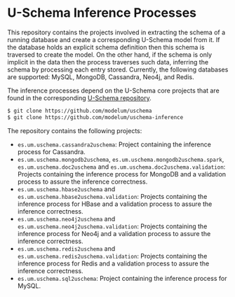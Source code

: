 # U-Schema Inference Processes

This repository contains the projects involved in extracting the schema of a running database and create a corresponding U-Schema model from it. If the database holds an explicit schema definition then this schema is traversed to create the model. On the other hand, if the schema is only implicit in the data then the process traverses such data, inferring the schema by processing each entry stored. Currently, the following databases are supported: MySQL, MongoDB, Cassandra, Neo4j, and Redis.

The inference processes depend on the U-Schema core projects that are found in the corresponding [U-Schema repository](https://github.com/modelum/uschema).

```bash
$ git clone https://github.com/modelum/uschema
$ git clone https://github.com/modelum/uschema-inference
```

The repository contains the following projects:

* `es.um.uschema.cassandra2uschema`: Project containing the inference process for Cassandra.
* `es.um.uschema.mongodb2uschema`, `es.um.uschema.mongodb2uschema.spark`, `es.um.uschema.doc2uschema` and `es.um.uschema.doc2uschema.validation`: Projects containing the inference process for MongoDB and a validation process to assure the inference correctness.
* `es.um.uschema.hbase2uschema` and `es.um.uschema.hbase2uschema.validation`: Projects containing the inference process for HBase and a validation process to assure the inference correctness.
* `es.um.uschema.neo4j2uschema` and `es.um.uschema.neo4j2uschema.validation`: Projects containing the inference process for Neo4j and a validation process to assure the inference correctness.
* `es.um.uschema.redis2uschema` and `es.um.uschema.redis2uschema.validation`: Projects containing the inference process for Redis and a validation process to assure the inference correctness.
* `es.um.uschema.sql2uschema`: Project containing the inference process for MySQL.